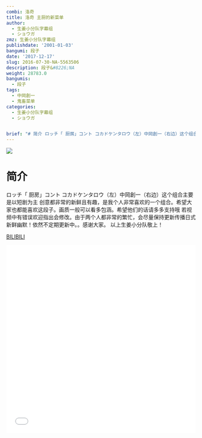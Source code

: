 ```yaml
---
combi: 洛奇
title: 洛奇 主厨的新菜单
author:
  - 生姜小分队字幕组
  - ショウガ
zmz: 生姜小分队字幕组
publishdate: '2001-01-03'
bangumi: 段子
date: '2017-12-17'
slug: 2016-07-30-NA-5563506
description: 段子&#8226;NA
weight: 28783.0
bangumis:
  - 段子
tags:
  - 中岡創一
  - 鬼畜菜单
categories:
  - 生姜小分队字幕组
  - ショウガ


brief: "# 简介 ロッチ「 厨房」コント コカドケンタロウ（左）中岡創一（右边）这个组合主要是以短剧为主 创意都非常的新鲜且有趣，是我个人非常喜欢的一个组合。希望大家也都能喜欢这段子。画质一般可以看多包涵。希望他们的话请多多支持哦 若视频中有错误欢迎指出会修改。由于两个人都非常的繁忙，会尽量保持更新传播日式新鲜幽默！依然不定期更新中。。感谢大家。 以上生姜小分队敬上！"
---
```

![](https://i.imgur.com/5LsEacW.png)
# 简介  
ロッチ「 厨房」コント
コカドケンタロウ（左）中岡創一（右边）这个组合主要是以短剧为主 创意都非常的新鲜且有趣，是我个人非常喜欢的一个组合。希望大家也都能喜欢这段子。画质一般可以看多包涵。希望他们的话请多多支持哦
若视频中有错误欢迎指出会修改。由于两个人都非常的繁忙，会尽量保持更新传播日式新鲜幽默！依然不定期更新中。。感谢大家。
以上生姜小分队敬上！ 

  [BILIBILI](https://www.bilibili.com/video/av5563506/)

<div class="vcontainer">  <iframe class="video" src="//www.bilibili.com/blackboard/player.html?aid=5563506" width="100%" height="500" frameborder="0" allowfullscreen="allowfullscreen"></iframe></div>
